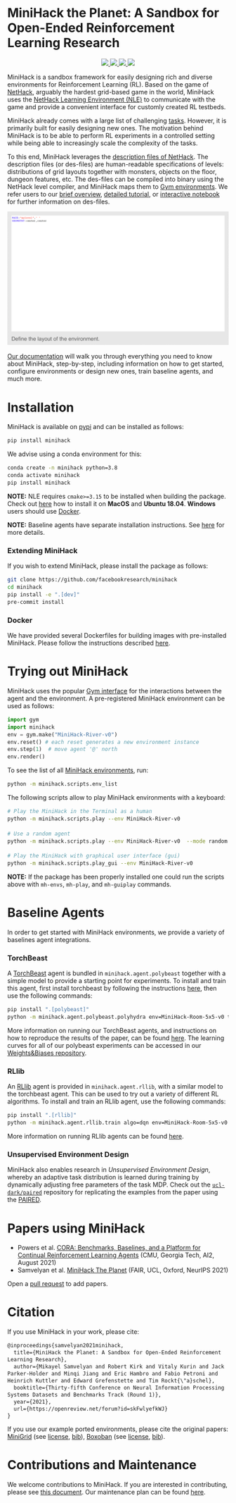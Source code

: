 # MiniHack the Planet: A Sandbox for Open-Ended Reinforcement Learning Research

<!-- <p align="center">
 <img width="70%" src="docs/img/minihack.png" />
</p> -->

<p align="center">
  <a href="https://pypi.python.org/pypi/minihack/">
    <img src="https://img.shields.io/pypi/v/minihack.svg" />
  </a>
  <a href="https://opensource.org/licenses/Apache-2.0">
    <img src="https://img.shields.io/badge/License-Apache%202.0-blue.svg" />
  </a>
  <a href="https://minihack.readthedocs.io/en/latest/?badge=latest">
    <img src="https://readthedocs.org/projects/minihack/badge/?version=latest" />
  </a>
   <a href="https://github.com/facebookresearch/minihack/actions/workflows/test_and_deploy.yml">
    <img src="https://github.com/facebookresearch/minihack/actions/workflows/test_and_deploy.yml/badge.svg?branch=main" />
  </a>
 </p>

MiniHack is a sandbox framework for easily designing rich and diverse environments for Reinforcement Learning (RL).
Based on the game of [NetHack](https://en.wikipedia.org/wiki/NetHack), arguably the hardest grid-based game in the world, MiniHack uses the [NetHack Learning Environment (NLE)](https://github.com/facebookresearch/nle) to communicate with the game and provide a convenient interface for customly created RL testbeds.

MiniHack already comes with a large list of challenging [tasks](./docs/envs/tasks.md). However, it is primarily built for easily designing new ones.
The motivation behind MiniHack is to be able to perform RL experiments in a controlled setting while being able to increasingly scale the complexity of the tasks.

To this end, MiniHack leverages the [description files of NetHack](https://nethackwiki.com/wiki/Des-file_format). The description files (or des-files) are human-readable specifications of levels: distributions of grid layouts together with monsters, objects on the floor, dungeon features, etc.  The des-files can be compiled into binary using the NetHack level compiler, and MiniHack maps them to [Gym environments](https://github.com/openai/gym). We refer users to our [brief overview](https://minihack.readthedocs.io/en/latest/getting-started/des_files.html), [detailed tutorial](https://minihack.readthedocs.io/en/latest/tutorials/des_file_tutorial.html), or [interactive notebook](./docs/tutorials/des_file_tutorial.ipynb) for further information on des-files.

 ![MiniHack Environments](/docs/imgs/des_file.gif)

[Our documentation](https://minihack.readthedocs.io/) will walk you through everything you need to know about MiniHack, step-by-step, including information on how to get started, configure environments or design new ones, train baseline agents, and much more.

# Installation

MiniHack is available on [pypi](https://pypi.org/project/minihack/) and can be installed as follows:
```bash
pip install minihack
```

We advise using a conda environment for this:

```bash
conda create -n minihack python=3.8
conda activate minihack
pip install minihack
```

**NOTE:** NLE requires `cmake>=3.15` to be installed when building the package. Check out [here](https://github.com/facebookresearch/nle#installation) how to install it on __MacOS__ and __Ubuntu 18.04__. __Windows__ users should use [Docker](#docker).

**NOTE:** Baseline agents have separate installation instructions. See [here](#baseline-agents) for more details.

### Extending MiniHack

If you wish to extend MiniHack, please install the package as follows:

```bash
git clone https://github.com/facebookresearch/minihack
cd minihack
pip install -e ".[dev]"
pre-commit install
```

### Docker

We have provided several Dockerfiles for building images with pre-installed MiniHack. Please follow the instructions described [here](./docker/README.md).

# Trying out MiniHack

MiniHack uses the popular [Gym interface](https://github.com/openai/gym) for the interactions between the agent and the environment.
A pre-registered MiniHack environment can be used as follows:

```python
import gym
import minihack
env = gym.make("MiniHack-River-v0")
env.reset() # each reset generates a new environment instance
env.step(1)  # move agent '@' north
env.render()
```

To see the list of all [MiniHack environments](./docs/envs/tasks.md), run:

```bash
python -m minihack.scripts.env_list
```

The following scripts allow to play MiniHack environments with a keyboard:

```bash
# Play the MiniHack in the Terminal as a human
python -m minihack.scripts.play --env MiniHack-River-v0

# Use a random agent
python -m minihack.scripts.play --env MiniHack-River-v0  --mode random

# Play the MiniHack with graphical user interface (gui)
python -m minihack.scripts.play_gui --env MiniHack-River-v0
```

**NOTE:** If the package has been properly installed one could run the scripts above with `mh-envs`, `mh-play`, and `mh-guiplay` commands.

# Baseline Agents

In order to get started with MiniHack environments, we provide a variety of baselines agent integrations.

### TorchBeast
A [TorchBeast](https://github.com/facebookresearch/torchbeast) agent is
bundled in `minihack.agent.polybeast` together with a simple model to provide
a starting point for experiments. To install and train this agent, first
install torchbeast by following the instructions [here](https://github.com/facebookresearch/torchbeast#installing-polybeast),
then use the following commands:
``` bash
pip install ".[polybeast]"
python -m minihack.agent.polybeast.polyhydra env=MiniHack-Room-5x5-v0 total_steps=100000
```

More information on running our TorchBeast agents, and instructions on how to reproduce
the results of the paper, can be found [here](./docs/agents/torchbeast.md).
The learning curves for all of our polybeast experiments can be accessed in our [Weights&Biases repository](https://wandb.ai/minihack).

### RLlib

An [RLlib](https://github.com/ray-project/ray#rllib-quick-start) agent is
provided in `minihack.agent.rllib`, with a similar model to the torchbeast agent.
This can be used to try out a variety of different RL algorithms. To install and train an RLlib agent, use the following
commands:
```bash
pip install ".[rllib]"
python -m minihack.agent.rllib.train algo=dqn env=MiniHack-Room-5x5-v0 total_steps=1000000
```

More information on running RLlib agents can be found [here](./docs/agents/rllib.md).

### Unsupervised Environment Design

MiniHack also enables research in *Unsupervised Environment Design*, whereby an adaptive task distribution is learned during training by dynamically adjusting free parameters of the task MDP.
Check out the [`ucl-dark/paired`](https://github.com/ucl-dark/paired) repository for replicating the examples from the paper using the [PAIRED](https://arxiv.org/abs/2012.02096).

# Papers using MiniHack

- Powers et al. [CORA: Benchmarks, Baselines, and a Platform for Continual Reinforcement Learning Agents](https://openreview.net/forum?id=Fr_KF_lMCMr) (CMU, Georgia Tech, AI2, August 2021)
- Samvelyan et al. [MiniHack The Planet](https://openreview.net/pdf?id=skFwlyefkWJ) (FAIR, UCL, Oxford, NeurIPS 2021)

Open a [pull request](https://github.com/facebookresearch/minihack/edit/main/README.md) to add papers.

# Citation

If you use MiniHack in your work, please cite:

```
@inproceedings{samvelyan2021minihack,
  title={MiniHack the Planet: A Sandbox for Open-Ended Reinforcement Learning Research},
  author={Mikayel Samvelyan and Robert Kirk and Vitaly Kurin and Jack Parker-Holder and Minqi Jiang and Eric Hambro and Fabio Petroni and Heinrich Kuttler and Edward Grefenstette and Tim Rockt{\"a}schel},
  booktitle={Thirty-fifth Conference on Neural Information Processing Systems Datasets and Benchmarks Track (Round 1)},
  year={2021},
  url={https://openreview.net/forum?id=skFwlyefkWJ}
}
```

If you use our example ported environments, please cite the original papers: [MiniGrid](https://github.com/maximecb/gym-minigrid/) (see [license](https://github.com/maximecb/gym-minigrid/blob/master/LICENSE), [bib](https://github.com/maximecb/gym-minigrid/#minimalistic-gridworld-environment-minigrid)), [Boxoban](https://github.com/deepmind/boxoban-levels/) (see [license](https://github.com/deepmind/boxoban-levels/blob/master/LICENSE), [bib](https://github.com/deepmind/boxoban-levels/#bibtex)).

# Contributions and Maintenance

We welcome contributions to MiniHack. If you are interested in contributing, please see [this document](./CONTRIBUTING.md). Our maintenance plan can be found [here](./MAINTENANCE.md).
